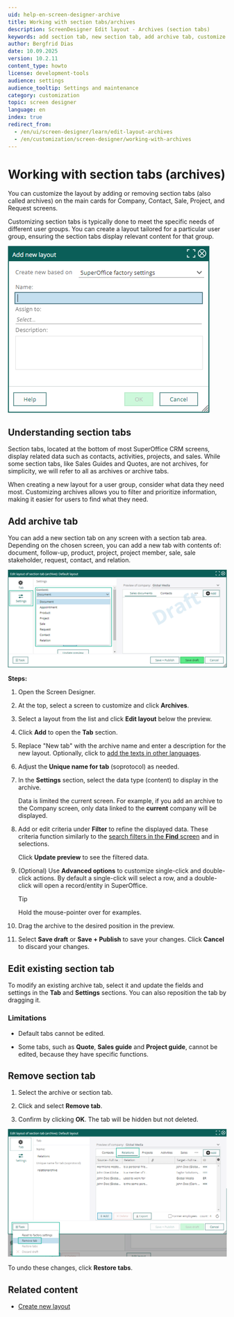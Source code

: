```yaml
---
uid: help-en-screen-designer-archive
title: Working with section tabs/archives
description: ScreenDesigner Edit layout - Archives (section tabs)
keywords: add section tab, new section tab, add archive tab, customize section tab, section tab layout
author: Bergfrid Dias
date: 10.09.2025
version: 10.2.11
content_type: howto
license: development-tools
audience: settings
audience_tooltip: Settings and maintenance
category: customization
topic: screen designer
language: en
index: true
redirect_from:
  - /en/ui/screen-designer/learn/edit-layout-archives
  - /en/customization/screen-designer/working-with-archives
---
```


# Working with section tabs (archives)

You can customize the layout by adding or removing section tabs (also called archives) on the main cards for Company, Contact, Sale, Project, and Request screens.

Customizing section tabs is typically done to meet the specific needs of different user groups. You can create a layout tailored for a particular user group, ensuring the section tabs display relevant content for that group.

![Add the name to the new section tab/archive layout and select the user group(s) it should show for -screenshot][img6]

## Understanding section tabs

Section tabs, located at the bottom of most SuperOffice CRM screens, display related data such as contacts, activities, projects, and sales. While some section tabs, like Sales Guides and Quotes, are not archives, for simplicity, we will refer to all as archives or archive tabs.

When creating a new layout for a user group, consider what data they need most. Customizing archives allows you to filter and prioritize information, making it easier for users to find what they need.

## Add archive tab

You can add a new section tab on any screen with a section tab area. Depending on the chosen screen, you can add a new tab with contents of: document, follow-up, product, project, project member, sale, sale stakeholder, request, contact, and relation.

![Select the type of content you want to show in the section tab -screenshot][img5]

**Steps:**

1. Open the Screen Designer.

1. At the top, select a screen to customize and click **Archives**.

1. Select a layout from the list and click **Edit layout** below the preview.

1. Click **Add** to open the **Tab** section.

1. Replace "New tab" with the archive name and enter a description for the new layout. Optionally, click <i class="ph ph-translate" aria-label="Translate"></i> to [add the texts in other languages][1].

1. Adjust the **Unique name for tab** (soprotocol) as needed.

1. In the **Settings** section, select the data type (content) to display in the archive.

    Data is limited the current screen. For example, if you add an archive to the Company screen, only data linked to the **current** company will be displayed.

1. Add or edit criteria under **Filter** to refine the displayed data. These criteria function similarly to the [search filters in the **Find** screen][2] and in selections.

    Click **Update preview** to see the filtered data.

1. (Optional) Use **Advanced options** to customize single-click and double-click actions. By default a single-click will select a row, and a double-click will open a record/entity in SuperOffice.

    > [!TIP]
    > Hold the mouse-pointer over <i class="ph ph-info" aria-label="Info"></i> for examples.

1. Drag the archive to the desired position in the preview.

1. Select **Save draft** or **Save + Publish** to save your changes. Click **Cancel** to discard your changes.

## Edit existing section tab

To modify an existing archive tab, select it and update the fields and settings in the **Tab** and **Settings** sections. You can also reposition the tab by dragging it.

### Limitations

* Default tabs cannot be edited.

* Some tabs, such as **Quote**, **Sales guide** and **Project guide**, cannot be edited, because they have specific functions.

## Remove section tab

1. Select the archive or section tab.

1. Click <i class="ph ph-dots-three-circle-vertical" aria-label="Task button"></i> and select **Remove tab**.

1. Confirm by clicking **OK**. The tab will be hidden but not deleted.

![Click on Task and then Remove tab to remove any unwanted tabs in the section tab (archive) -screenshot][img1]

To undo these changes, click **Restore tabs**.

## Related content

* [Create new layout][4]

<!-- Referenced links -->
[1]: ../../../globalization-and-localization/learn/translate-fields.md
[2]: ../../../search-options/learn/search-criteria.md
[4]: add-layout.md

<!-- Referenced images -->
[img1]: ../../../../media/loc/en/customization/admin-screendesigner-edit-archive.png
[img5]: ../../../../media/loc/en/customization/admin-screendesigner-edit-archive-add-tab.png
[img6]: ../../../../media/loc/en/customization/admin-screendesigner-add-archive-layout.png
